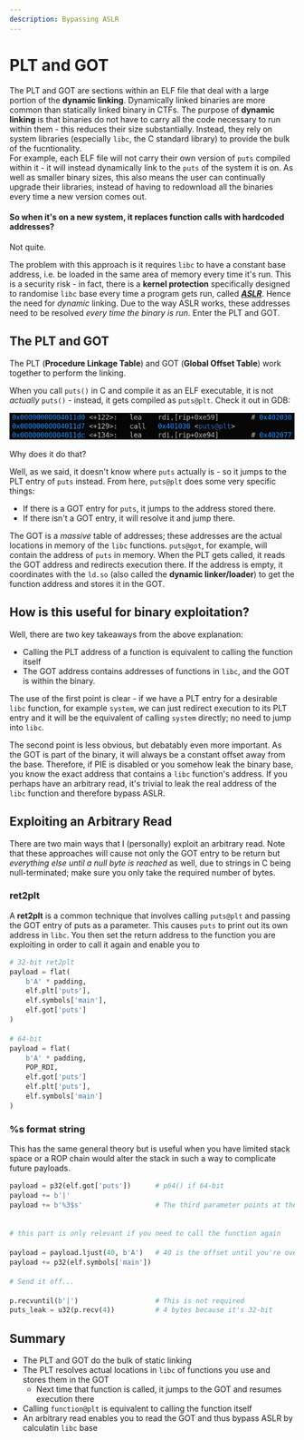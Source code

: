 ```yaml
---
description: Bypassing ASLR
---
```


# PLT and GOT

The PLT and GOT are sections within an ELF file that deal with a large portion of the **dynamic linking**. Dynamically linked binaries are more common than statically linked binary in CTFs. The purpose of **dynamic linking** is that binaries do not have to carry all the code necessary to run within them - this reduces their size substantially. Instead, they rely on system libraries \(especially `libc`, the C standard library\) to provide the bulk of the fucntionality.  
For example, each ELF file will not carry their own version of `puts` compiled within it - it will instead dynamically link to the `puts` of the system it is on. As well as smaller binary sizes, this also means the user can continually upgrade their libraries, instead of having to redownload all the binaries every time a new version comes out.

#### So when it's on a new system, it replaces function calls with hardcoded addresses?

Not quite.

The problem with this approach is it requires `libc` to have a constant base address, i.e. be loaded in the same area of memory every time it's run. This is a security risk - in fact, there is a **kernel protection** specifically designed to randomise `libc` base every time a program gets run, called [_**ASLR**_](https://en.wikipedia.org/wiki/Address_space_layout_randomization). Hence the need for _dynamic_ linking. Due to the way ASLR works, these addresses need to be resolved _every time the binary is run_. Enter the PLT and GOT.

## The PLT and GOT

The PLT \(**Procedure Linkage Table**\) and GOT \(**Global Offset Table**\) work together to perform the linking.

When you call `puts()` in C and compile it as an ELF executable, it is not _actually_ `puts()` - instead, it gets compiled as `puts@plt`. Check it out in GDB:

![](../.gitbook/assets/puts_plt.png)

Why does it do that?

Well, as we said, it doesn't know where `puts` actually is - so it jumps to the PLT entry of `puts` instead. From here, `puts@plt` does some very specific things:

* If there is a GOT entry for `puts`, it jumps to the address stored there.
* If there isn't a GOT entry, it will resolve it and jump there.

The GOT is a _massive_ table of addresses; these addresses are the actual locations in memory of the `libc` functions. `puts@got`, for example, will contain the address of `puts` in memory. When the PLT gets called, it reads the GOT address and redirects execution there. If the address is empty, it coordinates with the `ld.so` \(also called the **dynamic linker/loader**\) to get the function address and stores it in the GOT.

## How is this useful for binary exploitation?

Well, there are two key takeaways from the above explanation:

* Calling the PLT address of a function is equivalent to calling the function itself
* The GOT address contains addresses of functions in `libc`, and the GOT is within the binary.

The use of the first point is clear - if we have a PLT entry for a desirable `libc` function, for example `system`, we can just redirect execution to its PLT entry and it will be the equivalent of calling `system` directly; no need to jump into `libc`.

The second point is less obvious, but debatably even more important. As the GOT is part of the binary, it will always be a constant offset away from the base. Therefore, if PIE is disabled or you somehow leak the binary base, you know the exact address that contains a `libc` function's address. If you perhaps have an arbitrary read, it's trivial to leak the real address of the `libc` function and therefore bypass ASLR.

## Exploiting an Arbitrary Read

There are two main ways that I \(personally\) exploit an arbitrary read. Note that these approaches will cause not only the GOT entry to be return but _everything else until a null byte is reached_ as well, due to strings in C being null-terminated; make sure you only take the required number of bytes.

### ret2plt

A **ret2plt** is a common technique that involves calling `puts@plt` and passing the GOT entry of puts as a parameter. This causes `puts` to print out its own address in `libc`. You then set the return address to the function you are exploiting in order to call it again and enable you to

```python
# 32-bit ret2plt
payload = flat(
    b'A' * padding,
    elf.plt['puts'],
    elf.symbols['main'],
    elf.got['puts']
)

# 64-bit
payload = flat(
    b'A' * padding,
    POP_RDI,
    elf.got['puts']
    elf.plt['puts'],
    elf.symbols['main']
)
```

### %s format string

This has the same general theory but is useful when you have limited stack space or a ROP chain would alter the stack in such a way to complicate future payloads.

```python
payload = p32(elf.got['puts'])      # p64() if 64-bit
payload += b'|'
payload += b'%3$s'                  # The third parameter points at the start of the buffer


# this part is only relevant if you need to call the function again

payload = payload.ljust(40, b'A')   # 40 is the offset until you're overwriting the instruction pointer
payload += p32(elf.symbols['main'])

# Send it off...

p.recvuntil(b'|')                   # This is not required
puts_leak = u32(p.recv(4))          # 4 bytes because it's 32-bit
```

## Summary

* The PLT and GOT do the bulk of static linking
* The PLT resolves actual locations in `libc` of functions you use and stores them in the GOT
  * Next time that function is called, it jumps to the GOT and resumes execution there
* Calling `function@plt` is equivalent to calling the function itself
* An arbitrary read enables you to read the GOT and thus bypass ASLR by calculatin `libc` base

